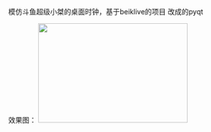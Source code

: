 模仿斗鱼超级小桀的桌面时钟，基于beiklive的项目 改成的pyqt

效果图：
<img width="300" height="200" src="[https://github.com/rikkely/rikkely/blob/main/225813708-98b745f2-7d22-48cf-9150-083f1b00d6c9.gif](https://github.com/rikkely/Desktop_Clock/blob/master/QQ202549-10430-HD%20(1).gif)"/> </div>

